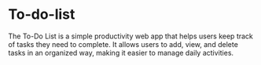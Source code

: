 # To-do-list
The To-Do List is a simple productivity web app that helps users keep track of tasks they need to complete. It allows users to add, view, and delete tasks in an organized way, making it easier to manage daily activities.
